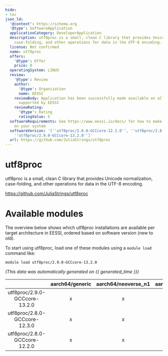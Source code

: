 ```yaml
---
hide:
- toc
json_ld:
  '@context': https://schema.org
  '@type': SoftwareApplication
  applicationCategory: DeveloperApplication
  description: utf8proc is a small, clean C library that provides Unicode normalization,
    case-folding, and other operations for data in the UTF-8 encoding.
  license: Not confirmed
  name: utf8proc
  offers:
    '@type': Offer
    price: 0
  operatingSystem: LINUX
  review:
    '@type': Review
    author:
      '@type': Organization
      name: EESSI
    reviewBody: Application has been successfully made available on all architectures
      supported by EESSI
    reviewRating:
      '@type': Rating
      ratingValue: 5
  softwareRequirements: See https://www.eessi.io/docs/ for how to make EESSI available
    on your system
  softwareVersion: '[''utf8proc/2.8.0-GCCcore-12.2.0'', ''utf8proc/2.8.0-GCCcore-12.3.0'',
    ''utf8proc/2.9.0-GCCcore-13.2.0'']'
  url: https://github.com/JuliaStrings/utf8proc
---
```


utf8proc
========


utf8proc is a small, clean C library that provides Unicode normalization, case-folding, and other operations for data in the UTF-8 encoding.

https://github.com/JuliaStrings/utf8proc
# Available modules


The overview below shows which utf8proc installations are available per target architecture in EESSI, ordered based on software version (new to old).

To start using utf8proc, load one of these modules using a `module load` command like:

```shell
module load utf8proc/2.9.0-GCCcore-13.2.0
```

*(This data was automatically generated on {{ generated_time }})*

| |aarch64/generic|aarch64/neoverse_n1|aarch64/neoverse_v1|aarch64/nvidia/grace|x86_64/generic|x86_64/amd/zen2|x86_64/amd/zen3|x86_64/amd/zen4|x86_64/intel/cascadelake|x86_64/intel/haswell|x86_64/intel/icelake|x86_64/intel/sapphirerapids|x86_64/intel/skylake_avx512|
| :---: | :---: | :---: | :---: | :---: | :---: | :---: | :---: | :---: | :---: | :---: | :---: | :---: | :---: |
|utf8proc/2.9.0-GCCcore-13.2.0|x|x|x|x|x|x|x|x|x|x|x|x|x|
|utf8proc/2.8.0-GCCcore-12.3.0|x|x|x|x|x|x|x|x|x|x|x|x|x|
|utf8proc/2.8.0-GCCcore-12.2.0|x|x|x|x|x|x|x|x|x|x|x|x|x|
